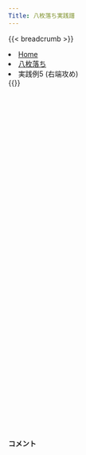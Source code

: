 ```yaml
---
Title: 八枚落ち実践譜
---
```

{{< breadcrumb >}}
  <li class="breadcrumb-item"><a href="/shogi-beginners/">Home</a></li>
  <li class="breadcrumb-item"><a href="/shogi-beginners/8mai/">八枚落ち</a></li>
  <li class="breadcrumb-item active" aria-current="page">実践例5 (右端攻め)</li>
{{</ breadcrumb >}}
<div class="row pt-3">
  <div class="col-lg-1"></div>
  <div class="col-sm" tabindex="-1">
    <script id="example-kif" type="text/plain">
手合割：八枚落ち
下手：上手
上手：下手
手数----指手---------消費時間--
*<ruby>右端<rt>みぎはし</rt></ruby><ruby>攻<rt>せ</rt></ruby>めの<ruby>勝<rt>か</rt></ruby>ち<ruby>方<rt>かた</rt></ruby>をおぼえましょう。
*<div class="text-center"><img class="img-fluid pt-3 w-50" src="/shogi-beginners/img/cat11.webp"></div>
   1 ７二金(61)
   2 ７六歩(77)
   3 ４二玉(51)
   4 １六歩(17)
   5 ３二金(41)
   6 １五歩(16)
*<ruby>右端<rt>みぎはし</rt></ruby>から<ruby>攻<rt>せ</rt></ruby>めるのもシンプルながら<ruby>有力<rt>ゆうりょく</rt></ruby>です。
   7 ２四歩(23)
*<ruby>問題<rt>もんだい</rt></ruby>: <ruby>次<rt>つぎ</rt></ruby>の<ruby>手<rt>て</rt></ruby>を<ruby>考<rt>かんが</rt></ruby>えてみましょう。
*<div><img class="img-fluid" src="/shogi-beginners/img/cat2.webp"></div>
   8 １七香(19)
*☖<ruby>２四<rt>にーよん</rt></ruby><ruby>歩<rt>ふ</rt></ruby>を見て☗<ruby>２六<rt>にーろく</rt></ruby><ruby>歩<rt>ふ</rt></ruby>も<ruby>有力<rt>ゆうりょく</rt></ruby>ですが、この<ruby>手<rt>て</rt></ruby>のほうがわかりやすいです。
   9 ２三金(32)
  10 １八飛(28)
  11 ４四歩(43)
  12 １四歩(15)
  13 同　歩(13)
  14 同　香(17)
  15 ３二玉(42)
  16 １三香成(14)
  17 ３四金(23)
*<ruby>問題<rt>もんだい</rt></ruby>: <ruby>次<rt>つぎ</rt></ruby>の<ruby>手<rt>て</rt></ruby>を<ruby>考<rt>かんが</rt></ruby>えてみましょう。
*<div><img class="img-fluid" src="/shogi-beginners/img/cat2.webp"></div>
  18 １二成香(13)
*☗<ruby>１三<rt>いちさん</rt></ruby><ruby>飛成<rt>ひなり</rt></ruby>を<ruby>作<rt>つく</rt></ruby>る☗<ruby>１二<rt>いちにー</rt></ruby><ruby>成香<rt>なりきょう</rt></ruby>が<ruby>正解<rt>せいかい</rt></ruby>です。
  19 ４三玉(32)
*<ruby>上手<rt>うわて</rt></ruby>は<ruby>端<rt>はし</rt></ruby>が<ruby>受<rt>う</rt></ruby>からないため<ruby>王<rt>おう</rt></ruby>を<ruby>逃<rt>に</rt></ruby>げます。
  20 ２二成香(12)
  21 ６四歩(63)
  22 ２三成香(22)
  23 ５四玉(43)
  24 １三飛成(18)
  25 ４五金(34)
  26 ３三成香(23)
  27 ３六歩打
*<ruby>問題<rt>もんだい</rt></ruby>: <ruby>次<rt>つぎ</rt></ruby>の<ruby>手<rt>て</rt></ruby>を<ruby>考<rt>かんが</rt></ruby>えてみましょう。
*<div><img class="img-fluid" src="/shogi-beginners/img/cat2.webp"></div>
  28 同　歩(37)
*<ruby>上手<rt>うわて</rt></ruby>の<ruby>攻<rt>せ</rt></ruby>めはていねいに<ruby>応<rt>おう</rt></ruby>じておくのが<ruby>安全<rt>あんぜん</rt></ruby>です。☖<ruby>同金<rt>どうきん</rt></ruby>には☗<ruby>３八金<rt>さんはちきん</rt></ruby>としましょう。
  29 ７一金(72)
  30 ４三成香(33)
  31 ８四歩(83)
  32 ５三成香(43)
  33 ６五玉(54)
  34 ６三成香(53)
  35 ７六玉(65)
*<ruby>問題<rt>もんだい</rt></ruby>: <ruby>次<rt>つぎ</rt></ruby>の<ruby>手<rt>て</rt></ruby>を<ruby>考<rt>かんが</rt></ruby>えてみましょう。
*<div><img class="img-fluid" src="/shogi-beginners/img/cat2.webp"></div>
  36 ５三龍(13)
*<ruby>手<rt>て</rt></ruby>が<ruby>広<rt>ひろ</rt></ruby>いですが<ruby>龍<rt>りゅう</rt></ruby>の<ruby>力<rt>ちから</rt></ruby>をいかして<ruby>攻<rt>せ</rt></ruby>めるのがいいです。
  37 ５六歩打
  38 ５八金(49)
*☗<ruby>同歩<rt>どうふ</rt></ruby>でもいいです。
  39 ５七歩成(56)
  40 同　金(58)
  41 ５八歩打
  42 同　金(57)
  43 ３六金(45)
  44 ６四龍(53)
  45 ５七歩打
  46 同　金(58)
  47 ８五玉(76)
  48 ６六角(88)
  49 ７四歩(73)
  50 ７三成香(63)
  51 ９五玉(85)
  52 ７四龍(64)
  53 ２五歩(24)
  54 ８四龍(74)
  55 投了
*<a href="/shogi-beginners/8mai/example6/">
*<ruby>次<rt>つぎ</rt></ruby>の<ruby>棋譜<rt>きふ</rt></ruby>を<ruby>見<rt>み</rt></ruby>よう！
*<div class="text-center"><img class="img-fluid pt-3 w-50" src="/shogi-beginners/img/cat1.webp"></div></a>
まで54手で下手の勝ち
    </script>
    <svg id="example" xmlns="http://www.w3.org/2000/svg" viewBox="0,0,400,540"></svg>
  </div>
  <div class="col-sm">
    <h4 class="pt-3">コメント</h4>
    <div id="comment"></div>
  </div>
  <div class="col-lg-1"></div>
</div>
